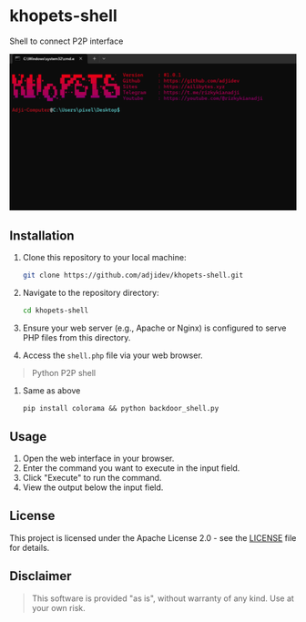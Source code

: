 # khopets-shell
Shell to connect P2P interface

![KHOPETS](https://github.com/AdjiDev/khopets-shell/blob/main/khopets.png)

## Installation

1. Clone this repository to your local machine:
    ```bash
    git clone https://github.com/adjidev/khopets-shell.git
    ```

2. Navigate to the repository directory:
    ```bash
    cd khopets-shell
    ```

3. Ensure your web server (e.g., Apache or Nginx) is configured to serve PHP files from this directory.

4. Access the `shell.php` file via your web browser.


> Python P2P shell
1. Same as above
   ```
   pip install colorama && python backdoor_shell.py
   ```

## Usage

1. Open the web interface in your browser.
2. Enter the command you want to execute in the input field.
3. Click "Execute" to run the command.
4. View the output below the input field.

## License

This project is licensed under the Apache License 2.0 - see the [LICENSE](LICENSE) file for details.

## Disclaimer

> This software is provided "as is", without warranty of any kind. Use at your own risk.

